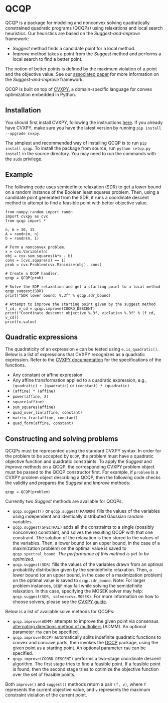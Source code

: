 QCQP
====

QCQP is a package for modeling and nonconvex solving quadratically constrained quadratic programs (QCQPs) using relaxations and local search heuristics.
Our heuristics are based on the *Suggest-and-Improve* framework:

* *Suggest* method finds a candidate point for a local method.
* *Improve* method takes a point from the *Suggest* method and performs a local search to find a better point.

The notion of better points is defined by the maximum violation of a point and the objective value.
See our [associated paper](https://stanford.edu/~boyd/papers/qcqp.html) for more information on the *Suggest-and-Improve* framework.

QCQP is built on top of [CVXPY](http://www.cvxpy.org/), a domain-specific language for convex optimization embedded in Python.

Installation
------------
You should first install CVXPY, following the instructions [here](http://www.cvxpy.org/). If you already have CVXPY, make sure you have the latest version by running ``pip install --upgrade cvxpy``.

The simplest and recommended way of installing QCQP is to run ``pip install qcqp``.
To install the package from source, run ``python setup.py install`` in the source directory.
You may need to run the commands with the ``sudo`` privilege.

Example
-------
The following code uses semidefinite relaxation (SDR) to get a lower bound on a random instance of the Boolean least squares problem.
Then, using a candidate point generated from the SDR, it runs a coordinate descent method to attempt to find a feasible point with better objective value.
```
from numpy.random import randn
import cvxpy as cvx
from qcqp import *

n, m = 10, 15
A = randn(m, n)
b = randn(m, 1)

# Form a nonconvex problem.
x = cvx.Variable(n)
obj = cvx.sum_squares(A*x - b)
cons = [cvx.square(x) == 1]
prob = cvx.Problem(cvx.Minimize(obj), cons)

# Create a QCQP handler.
qcqp = QCQP(prob)

# Solve the SDP relaxation and get a starting point to a local method
qcqp.suggest(SDR)
print("SDR lower bound: %.3f" % qcqp.sdr_bound)

# Attempt to improve the starting point given by the suggest method
f_cd, v_cd = qcqp.improve(COORD_DESCENT)
print("Coordinate descent: objective %.3f, violation %.3f" % (f_cd, v_cd))
print(x.value)
```

Quadratic expressions
---------------------
The quadraticity of an expression ``e`` can be tested using ``e.is_quadratic()``. Below is a list of expressions that CVXPY recognizes as a quadratic expression. Refer to the [CVXPY documentation](http://www.cvxpy.org/en/latest/tutorial/functions/index.html) for the specifications of the functions.
* Any constant or affine expression
* Any affine transformation applied to a quadratic expression, e.g., ``(quadratic) + (quadratic)`` or ``(constant) * (quadratic)``
* ``(affine) * (affine)``
* ``power(affine, 2)``
* ``square(affine)``
* ``sum_squares(affine)``
* ``quad_over_lin(affine, constant)``
* ``matrix_frac(affine, constant)``
* ``quad_form(affine, constant)``

Constructing and solving problems
---------------------------------
QCQPs must be represented using the standard CVXPY syntax.
In order for the problem to be accepted by ``QCQP``, the problem must have a quadratic objective function and quadratic constraints.
To apply the *Suggest* and *Improve* methods on a QCQP, the corresponding CVXPY problem object must be passed to the QCQP constructor first. For example, if ``problem`` is a CVXPY problem object describing a QCQP, then the following code checks the validity and prepares the *Suggest* and *Improve* methods:
```
qcqp = QCQP(problem)
```

Currently two *Suggest* methods are available for QCQPs:

* ``qcqp.suggest()`` or ``qcqp.suggest(RANDOM)`` fills the values of the variables using independent and identically distributed Gaussian random variables.
* ``qcqp.suggest(SPECTRAL)`` adds all the constraints to a single (possibly nonconvex) constraint, and solves the resulting QCQP with that one constraint. The solution of the relaxation is then stored to the values of the variables. Then, a lower bound (or an upper bound, in the case of a maximization problem) on the optimal value is saved to ``qcqp.spectral_bound``. *The performance of this method is yet to be optimized.*
* ``qcqp.suggest(SDR)`` fills the values of the variables drawn from an optimal probability distribution given by the semidefinite relaxation. Then, a lower bound (or an upper bound, in the case of a maximization problem) on the optimal value is saved to ``qcqp.sdr_bound``. Note: For larger problem instances, ``QCQP`` may fail while solving the semidefinite relaxation. In this case, specifying the MOSEK solver may help: ``qcqp.suggest(SDR, solver=cvx.MOSEK)``. For more information on how to choose solvers, please see the [CVXPY guide](http://www.cvxpy.org/en/latest/tutorial/advanced/index.html#choosing-a-solver).

Below is a list of available solve methods for QCQPs:

* ``qcqp.improve(ADMM)`` attempts to improve the given point via consensus [alternating directions method of multipliers](http://stanford.edu/~boyd/admm.html) (ADMM). An optional parameter ``rho`` can be specified.
* ``qcqp.improve(DCCP)`` automatically splits indefinite quadratic functions to convex and concave parts, then invokes the [DCCP](https://github.com/cvxgrp/dccp) package, using the given point as a starting point. An optional parameter ``tau`` can be specified.
* ``qcqp.improve(COORD_DESCENT)`` performs a two-stage coordinate descent algorithm. The first stage tries to find a feasible point. If a feasible point is found, then the second stage tries to optimize the objective function over the set of feasible points.

Both ``improve()`` and ``suggest()`` methods return a pair ``(f, v)``, where ``f`` represents the current objective value, and ``v`` represents the maximum constraint violation of the current point.

